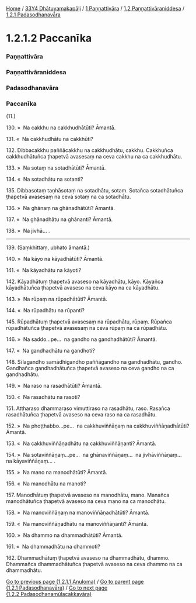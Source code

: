 
[Home](/) / [33Y4 Dhātuyamakapāḷi](../../../../33Y4.md) / [1 Paṇṇattivāra](../../../1.md) / [1.2 Paṇṇattivāraniddesa](../../1.2.md) / [1.2.1 Padasodhanavāra](../1.2.1.md)

# 1.2.1.2 Paccanīka

### Paṇṇattivāra

### Paṇṇattivāraniddesa

### Padasodhanavāra

### Paccanīka

(11.)

130\. »  Na cakkhu na cakkhudhātūti? Āmantā.

131\. «  Na cakkhudhātu na cakkhūti?

132\. Dibbacakkhu paññācakkhu na cakkhudhātu, cakkhu. Cakkhuñca cakkhudhātuñca ṭhapetvā avasesaṃ na ceva cakkhu na ca cakkhudhātu.

133\. »  Na sotaṃ na sotadhātūti? Āmantā.

134\. «  Na sotadhātu na sotanti?

135\. Dibbasotaṃ taṇhāsotaṃ na sotadhātu, sotaṃ. Sotañca sotadhātuñca ṭhapetvā avasesaṃ na ceva sotaṃ na ca sotadhātu.

136\. »  Na ghānaṃ na ghānadhātūti? Āmantā.

137\. «  Na ghānadhātu na ghānanti? Āmantā.

138\. »  Na jivhā… .

---

139\. (Saṃkhittaṃ, ubhato āmantā.)



140\. »  Na kāyo na kāyadhātūti? Āmantā.

141\. «  Na kāyadhātu na kāyoti?

142\. Kāyadhātuṃ ṭhapetvā avaseso na kāyadhātu, kāyo. Kāyañca kāyadhātuñca ṭhapetvā avaseso na ceva kāyo na ca kāyadhātu.

143\. »  Na rūpaṃ na rūpadhātūti? Āmantā.

144\. «  Na rūpadhātu na rūpanti?

145\. Rūpadhātuṃ ṭhapetvā avasesaṃ na rūpadhātu, rūpaṃ. Rūpañca rūpadhātuñca ṭhapetvā avasesaṃ na ceva rūpaṃ na ca rūpadhātu.

146\. »  Na saddo…pe…  na gandho na gandhadhātūti? Āmantā.

147\. «  Na gandhadhātu na gandhoti?

148\. Sīlagandho samādhigandho paññāgandho na gandhadhātu, gandho. Gandhañca gandhadhātuñca ṭhapetvā avaseso na ceva gandho na ca gandhadhātu.

149\. »  Na raso na rasadhātūti? Āmantā.

150\. «  Na rasadhātu na rasoti?

151\. Attharaso dhammaraso vimuttiraso na rasadhātu, raso. Rasañca rasadhātuñca ṭhapetvā avaseso na ceva raso na ca rasadhātu.

152\. »  Na phoṭṭhabbo…pe…  na cakkhuviññāṇaṃ na cakkhuviññāṇadhātūti? Āmantā.

153\. «  Na cakkhuviññāṇadhātu na cakkhuviññāṇanti? Āmantā.

154\. »  Na sotaviññāṇaṃ…pe…  na ghānaviññāṇaṃ…  na jivhāviññāṇaṃ…  na kāyaviññāṇaṃ… .

155\. »  Na mano na manodhātūti? Āmantā.

156\. «  Na manodhātu na manoti?

157\. Manodhātuṃ ṭhapetvā avaseso na manodhātu, mano. Manañca manodhātuñca ṭhapetvā avaseso na ceva mano na ca manodhātu.

158\. »  Na manoviññāṇaṃ na manoviññāṇadhātūti? Āmantā.

159\. «  Na manoviññāṇadhātu na manoviññāṇanti? Āmantā.

160\. »  Na dhammo na dhammadhātūti? Āmantā.

161\. «  Na dhammadhātu na dhammoti?

162\. Dhammadhātuṃ ṭhapetvā avaseso na dhammadhātu, dhammo. Dhammañca dhammadhātuñca ṭhapetvā avaseso na ceva dhammo na ca dhammadhātu.

[Go to previous page (1.2.1.1 Anuloma)](1.2.1.1.md) / [Go to parent page (1.2.1 Padasodhanavāra)](../1.2.1.md) / [Go to next page (1.2.2 Padasodhanamūlacakkavāra)](../1.2.2.md)


